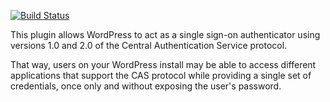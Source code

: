 [![Build Status](https://travis-ci.org/goblindegook/wordpress-cas-server.svg?branch=master)](https://travis-ci.org/goblindegook/wordpress-cas-server)

This plugin allows WordPress to act as a single sign-on authenticator using versions 1.0 and 2.0 of the Central Authentication Service protocol.

That way, users on your WordPress install may be able to access different applications that support the CAS protocol while providing a single set of credentials, once only and without exposing the user's password.